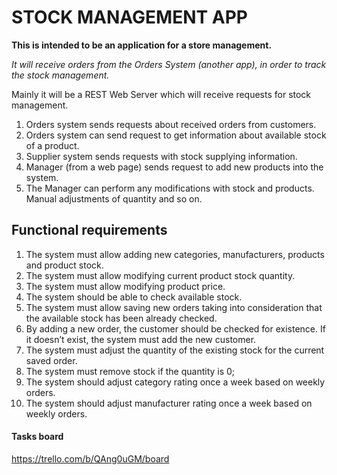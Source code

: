 # STOCK MANAGEMENT APP

__This is intended to be an application for a store management.__

*It will receive orders from the Orders System (another app), in order to track the stock management.*

Mainly it will be a REST Web Server which will receive requests for stock management. 
1.	Orders system sends requests about received orders from customers. 
2.	Orders system can send request to get information about available stock of a product.
3.	Supplier system sends requests with stock supplying information. 
4.	Manager (from a web page) sends request to add new products into the system. 
5.	The Manager can perform any modifications with stock and products. Manual adjustments of quantity and so on. 

## Functional requirements 
1.	The system must allow adding new categories, manufacturers, products and product stock.
2.	The system must allow modifying current product stock quantity.
3.	The system must allow modifying product price.
4.	The system should be able to check available stock. 
5.	The system must allow saving new orders taking into consideration that the available stock has been already checked.
6.	By adding a new order, the customer should be checked for existence. If it doesn’t exist, the system must add the new customer. 
7.	The system must adjust the quantity of the existing stock for the current saved order.
8.	The system must remove stock if the quantity is 0;
9.	The system should adjust category rating once a week based on weekly orders.
10.	The system should adjust manufacturer rating once a week based on weekly orders.


#### Tasks board
https://trello.com/b/QAng0uGM/board
